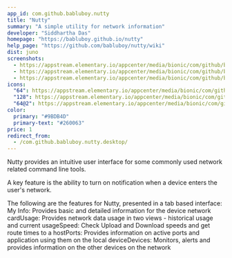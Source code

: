 ```yaml
---
app_id: com.github.babluboy.nutty
title: "Nutty"
summary: "A simple utility for network information"
developer: "Siddhartha Das"
homepage: "https://babluboy.github.io/nutty"
help_page: "https://github.com/babluboy/nutty/wiki"
dist: juno
screenshots:
  - https://appstream.elementary.io/appcenter/media/bionic/com/github/babluboy.nutty/8F99F1C2C78E13443562BE9D46B2EFF3/screenshots/image-1_orig.png
  - https://appstream.elementary.io/appcenter/media/bionic/com/github/babluboy.nutty/8F99F1C2C78E13443562BE9D46B2EFF3/screenshots/image-2_orig.png
  - https://appstream.elementary.io/appcenter/media/bionic/com/github/babluboy.nutty/8F99F1C2C78E13443562BE9D46B2EFF3/screenshots/image-3_orig.png
icons:
  "64": https://appstream.elementary.io/appcenter/media/bionic/com/github/babluboy.nutty/8F99F1C2C78E13443562BE9D46B2EFF3/icons/64x64/com.github.babluboy.nutty_com.github.babluboy.nutty.png
  "128": https://appstream.elementary.io/appcenter/media/bionic/com/github/babluboy.nutty/8F99F1C2C78E13443562BE9D46B2EFF3/icons/128x128/com.github.babluboy.nutty_com.github.babluboy.nutty.png
  "64@2": https://appstream.elementary.io/appcenter/media/bionic/com/github/babluboy.nutty/8F99F1C2C78E13443562BE9D46B2EFF3/icons/64x64@2/com.github.babluboy.nutty_com.github.babluboy.nutty.png
color:
  primary: "#9BDB4D"
  primary-text: "#260063"
price: 1
redirect_from:
  - /com.github.babluboy.nutty.desktop/
---
```


<p>Nutty provides an intuitive user interface for some commonly used network related command line tools.</p>
<p>A key feature is the ability to turn on notification when a device enters the user&apos;s network.</p>
<p>The following are the features for Nutty, presented in a tab based interface:
            My Info: Provides basic and detailed information for the device network cardUsage: Provides network data usage
in two views - historical usage and current usageSpeed: Check Upload and Download speeds and get route times to a hostPorts: Provides information on active ports and application using them on the local deviceDevices: Monitors, alerts and provides information on the other devices on the network</p>